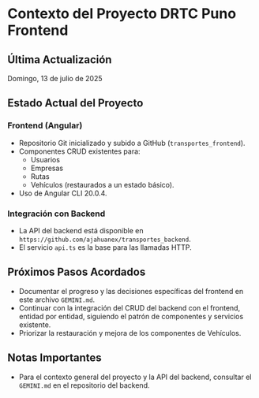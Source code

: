 # Contexto del Proyecto DRTC Puno Frontend

## Última Actualización
Domingo, 13 de julio de 2025

## Estado Actual del Proyecto

### Frontend (Angular)
- Repositorio Git inicializado y subido a GitHub (`transportes_frontend`).
- Componentes CRUD existentes para:
  - Usuarios
  - Empresas
  - Rutas
  - Vehículos (restaurados a un estado básico).
- Uso de Angular CLI 20.0.4.

### Integración con Backend
- La API del backend está disponible en `https://github.com/ajahuanex/transportes_backend`.
- El servicio `api.ts` es la base para las llamadas HTTP.

## Próximos Pasos Acordados
- Documentar el progreso y las decisiones específicas del frontend en este archivo `GEMINI.md`.
- Continuar con la integración del CRUD del backend con el frontend, entidad por entidad, siguiendo el patrón de componentes y servicios existente.
- Priorizar la restauración y mejora de los componentes de Vehículos.

## Notas Importantes
- Para el contexto general del proyecto y la API del backend, consultar el `GEMINI.md` en el repositorio del backend.
